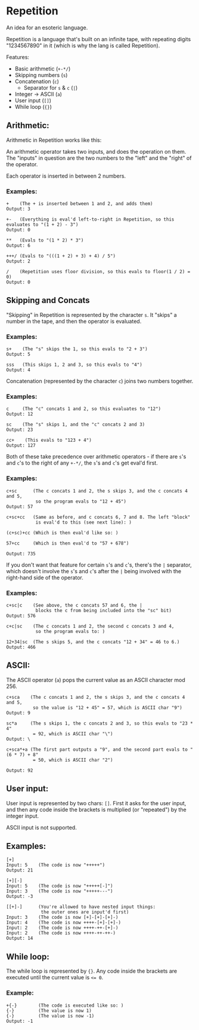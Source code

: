 # Repetition
An idea for an esoteric language.

Repetition is a language that's built on an infinite tape, with repeating digits "1234567890" in it (which is why the lang is called Repetition).

Features:

- Basic arithmetic (`+-*/`)
- Skipping numbers (`s`)
- Concatenation (`c`)
    - Separator for `s` & `c` (`|`)
- Integer -> ASCII (`a`)
- User input (`[]`)
- While loop (`{}`)

## Arithmetic:

Arithmetic in Repetition works like this:

An arithmetic operator takes two inputs, and does the operation on them. The "inputs" in question are the two numbers to the "left" and the "right" of the operator.

Each operator is inserted in between 2 numbers.

### Examples:

    +    (The + is inserted between 1 and 2, and adds them)
    Output: 3
    
    +-   (Everything is eval'd left-to-right in Repetition, so this evaluates to "(1 + 2) - 3")
    Output: 0
    
    **   (Evals to "(1 * 2) * 3")
    Output: 6
    
    +++/ (Evals to "(((1 + 2) + 3) + 4) / 5")
    Output: 2
    
    /    (Repetition uses floor division, so this evals to floor(1 / 2) = 0)
    Output: 0
    
## Skipping and Concats

"Skipping" in Repetition is represented by the character `s`. It "skips" a number in the tape, and then the operator is evaluated.

### Examples:

    s+    (The "s" skips the 1, so this evals to "2 + 3")
    Output: 5
    
    sss   (This skips 1, 2 and 3, so this evals to "4")
    Output: 4
    
Concatenation (represented by the character `c`) joins two numbers together.

### Examples:

    c     (The "c" concats 1 and 2, so this evaluates to "12")
    Output: 12
    
    sc    (The "s" skips 1, and the "c" concats 2 and 3)
    Output: 23
    
    cc+    (This evals to "123 + 4")
    Output: 127
    
Both of these take precedence over arithmetic operators - if there are `s`'s and `c`'s to the right of any `+-*/`, the `s`'s and `c`'s get eval'd first.

### Examples:

    c+sc      (The c concats 1 and 2, the s skips 3, and the c concats 4 and 5,
               so the program evals to "12 + 45")
    Output: 57
    
    c+sc+cc   (Same as before, and c concats 6, 7 and 8. The left "block"
               is eval'd to this (see next line): )
              
    (c+sc)+cc (Which is then eval'd like so: )
    
    57+cc     (Which is then eval'd to "57 + 678")
    
    Output: 735
    
If you don't want that feature for certain `s`'s and `c`'s, there's the `|` separator, which doesn't involve the `s`'s and `c`'s after the `|` being involved with the right-hand side of the operator.

### Examples:

    c+sc|c    (See above, the c concats 57 and 6, the |
               blocks the c from being included into the "sc" bit)
    Output: 576
    
    c+c|sc    (The c concats 1 and 2, the second c concats 3 and 4,
               so the program evals to: )
               
    12+34|sc  (The s skips 5, and the c concats "12 + 34" = 46 to 6.)
    Output: 466
    
## ASCII:

The ASCII operator (`a`) pops the current value as an ASCII character mod 256.

    c+sca    (The c concats 1 and 2, the s skips 3, and the c concats 4 and 5,
              so the value is "12 + 45" = 57, which is ASCII char "9")    
    Output: 9
    
    sc*a     (The s skips 1, the c concats 2 and 3, so this evals to "23 * 4"
              = 92, which is ASCII char "\")     
    Output: \
    
    c+sca*+a (The first part outputs a "9", and the second part evals to "(6 * 7) + 8"
              = 50, which is ASCII char "2")
              
    Output: 92
    
## User input:

User input is represented by two chars: `[]`. First it asks for the user input, and then any code inside the brackets is multiplied (or "repeated") by the integer input.

ASCII input is not supported.

## Examples:

    [+]
    Input: 5    (The code is now "+++++")
    Output: 21
    
    [+][-]
    Input: 5    (The code is now "+++++[-]")
    Input: 3    (The code is now "+++++---")
    Output: -3
    
    [[+]-]      (You're allowed to have nested input things:
                 the outer ones are input'd first)
    Input: 3    (The code is now [+]-[+]-[+]-)
    Input: 4    (The code is now ++++-[+]-[+]-)
    Input: 2    (The code is now ++++-++-[+]-)
    Input: 2    (The code is now ++++-++-++-)
    Output: 14
    
## While loop:

The while loop is represented by `{}`. Any code inside the brackets are executed until the current value is `<= 0`.

### Example:

    +{-}        (The code is executed like so: )
    {-}         (The value is now 1)
    {-}         (The value is now -1)
    Output: -1
